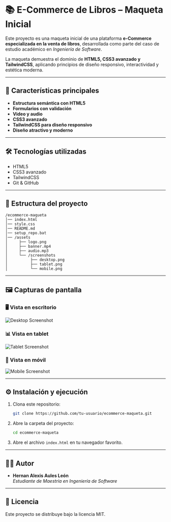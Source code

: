 # 📚 E-Commerce de Libros – Maqueta Inicial

Este proyecto es una maqueta inicial de una plataforma **e-Commerce especializada en la venta de libros**, desarrollada como parte del caso de estudio académico en *Ingeniería de Software*.  

La maqueta demuestra el dominio de **HTML5, CSS3 avanzado y TailwindCSS**, aplicando principios de diseño responsivo, interactividad y estética moderna.  

---

## 🚀 Características principales
- **Estructura semántica con HTML5**
- **Formularios con validación**
- **Video y audio**
- **CSS3 avanzado**
- **TailwindCSS para diseño responsivo**
- **Diseño atractivo y moderno**

---

## 🛠️ Tecnologías utilizadas
- HTML5
- CSS3 avanzado
- TailwindCSS
- Git & GitHub

---

## 📂 Estructura del proyecto
```
/ecommerce-maqueta
│── index.html           
│── style.css            
│── README.md            
│── setup_repo.bat       
│── /assets
│     ├── logo.png
│     ├── banner.mp4
│     ├── audio.mp3
│     └── /screenshots   
│          ├── desktop.png
│          ├── tablet.png
│          └── mobile.png
```

---

## 🖼️ Capturas de pantalla

### 🖥️ Vista en escritorio
![Desktop Screenshot](assets/screenshots/desktop.png)

### 📊 Vista en tablet
![Tablet Screenshot](assets/screenshots/tablet.png)

### 📱 Vista en móvil
![Mobile Screenshot](assets/screenshots/mobile.png)

---

## ⚙️ Instalación y ejecución
1. Clona este repositorio:
   ```bash
   git clone https://github.com/tu-usuario/ecommerce-maqueta.git
   ```
2. Abre la carpeta del proyecto:
   ```bash
   cd ecommerce-maqueta
   ```
3. Abre el archivo `index.html` en tu navegador favorito.

---

## 👨‍💻 Autor
- **Hernan Alexis Aules León**  
  *Estudiante de Maestría en Ingeniería de Software*  

---

## 📖 Licencia
Este proyecto se distribuye bajo la licencia MIT.  
